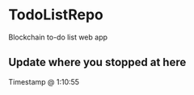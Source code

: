 # TodoListRepo
Blockchain to-do list web app
## Update where you stopped at here
Timestamp @ 1:10:55
